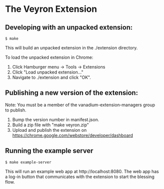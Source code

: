 # The Veyron Extension

## Developing with an unpacked extension:
    $ make

This will build an unpacked extension in the ./extension directory.

To load the unpacked extension in Chrome:
1. Click Hamburger menu -> Tools -> Extensions
2. Click "Load unpacked extension..."
3. Navigate to ./extension and click "OK".

## Publishing a new version of the extension:

Note: You must be a member of the vanadium-extension-managers group to publish.

1. Bump the version number in manifest.json.
2. Build a zip file with "make veyron.zip"
3. Upload and publish the extension on https://chrome.google.com/webstore/developer/dashboard

## Running the example server
    $ make example-server

This will run an example web app at http://localhost:8080.  The web app has a
log-in button that communicates with the extension to start the blessing flow.

